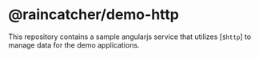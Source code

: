 # @raincatcher/demo-http

This repository contains a sample angularjs service that utilizes [`$http`] to manage data for the demo applications.
